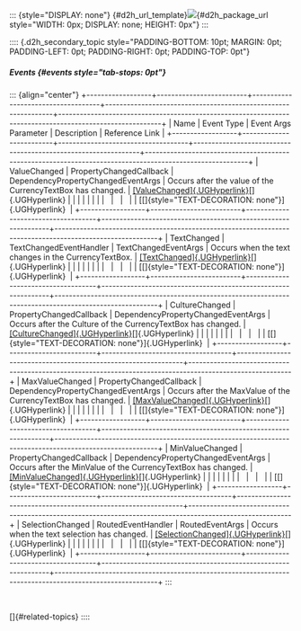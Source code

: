 ::: {style="DISPLAY: none"}
[](ms-xhelp:///?Id=d2h_url_template){#d2h_url_template}![](!package_url!){#d2h_package_url style="WIDTH: 0px; DISPLAY: none; HEIGHT: 0px"}
:::

:::: {.d2h_secondary_topic style="PADDING-BOTTOM: 10pt; MARGIN: 0pt; PADDING-LEFT: 0pt; PADDING-RIGHT: 0pt; PADDING-TOP: 0pt"}
##### Events {#events style="tab-stops: 0pt"}

::: {align="center"}
+------------------+-------------------------+------------------------------------+---------------------------------------------------------------+----------------------------------------------------------------------------------------------------------+
| Name             | Event Type              | Event Args Parameter               | Description                                                   | Reference Link                                                                                           |
+------------------+-------------------------+------------------------------------+---------------------------------------------------------------+----------------------------------------------------------------------------------------------------------+
| ValueChanged     | PropertyChangedCallback | DependencyPropertyChangedEventArgs | Occurs after the value of the CurrencyTextBox has changed.    | [[ValueChanged]{.UGHyperlink}](ms-xhelp:///?Id=d8e4aaec-91d5-454f-a250-4642d4599367)[]{.UGHyperlink}     |
|                  |                         |                                    |                                                               |                                                                                                          |
|                  |                         |                                    |                                                               | [[]{style="TEXT-DECORATION: none"}]{.UGHyperlink}                                                        |
+------------------+-------------------------+------------------------------------+---------------------------------------------------------------+----------------------------------------------------------------------------------------------------------+
| TextChanged      | TextChangedEventHandler | TextChangedEventArgs               | Occurs when the text changes in the CurrencyTextBox.          | [[TextChanged]{.UGHyperlink}](ms-xhelp:///?Id=9e813a7f-6747-4300-b980-b458dcc012ac)[]{.UGHyperlink}      |
|                  |                         |                                    |                                                               |                                                                                                          |
|                  |                         |                                    |                                                               | [[]{style="TEXT-DECORATION: none"}]{.UGHyperlink}                                                        |
+------------------+-------------------------+------------------------------------+---------------------------------------------------------------+----------------------------------------------------------------------------------------------------------+
| CultureChanged   | PropertyChangedCallback | DependencyPropertyChangedEventArgs | Occurs after the Culture of the CurrencyTextBox has changed.  | [[CultureChanged]{.UGHyperlink}](ms-xhelp:///?Id=1da6790d-863b-4667-8c2d-878bfdb84ee2)[]{.UGHyperlink}   |
|                  |                         |                                    |                                                               |                                                                                                          |
|                  |                         |                                    |                                                               | [[]{style="TEXT-DECORATION: none"}]{.UGHyperlink}                                                        |
+------------------+-------------------------+------------------------------------+---------------------------------------------------------------+----------------------------------------------------------------------------------------------------------+
| MaxValueChanged  | PropertyChangedCallback | DependencyPropertyChangedEventArgs | Occurs after the MaxValue of the CurrencyTextBox has changed. | [[MaxValueChanged]{.UGHyperlink}](ms-xhelp:///?Id=0c6d9018-89a4-4f6b-a708-650ca1fce7c2)[]{.UGHyperlink}  |
|                  |                         |                                    |                                                               |                                                                                                          |
|                  |                         |                                    |                                                               | [[]{style="TEXT-DECORATION: none"}]{.UGHyperlink}                                                        |
+------------------+-------------------------+------------------------------------+---------------------------------------------------------------+----------------------------------------------------------------------------------------------------------+
| MinValueChanged  | PropertyChangedCallback | DependencyPropertyChangedEventArgs | Occurs after the MinValue of the CurrencyTextBox has changed. | [[MinValueChanged]{.UGHyperlink}](ms-xhelp:///?Id=4f122927-97da-49d1-a1bb-10c8e69e0b58)[]{.UGHyperlink}  |
|                  |                         |                                    |                                                               |                                                                                                          |
|                  |                         |                                    |                                                               | [[]{style="TEXT-DECORATION: none"}]{.UGHyperlink}                                                        |
+------------------+-------------------------+------------------------------------+---------------------------------------------------------------+----------------------------------------------------------------------------------------------------------+
| SelectionChanged | RoutedEventHandler      | RoutedEventArgs                    | Occurs when the text selection has changed.                   | [[SelectionChanged]{.UGHyperlink}](ms-xhelp:///?Id=4ad015d1-9db4-405b-8ed1-77043983b1b9)[]{.UGHyperlink} |
|                  |                         |                                    |                                                               |                                                                                                          |
|                  |                         |                                    |                                                               | [[]{style="TEXT-DECORATION: none"}]{.UGHyperlink}                                                        |
+------------------+-------------------------+------------------------------------+---------------------------------------------------------------+----------------------------------------------------------------------------------------------------------+
:::

 

[]{#related-topics}
::::

